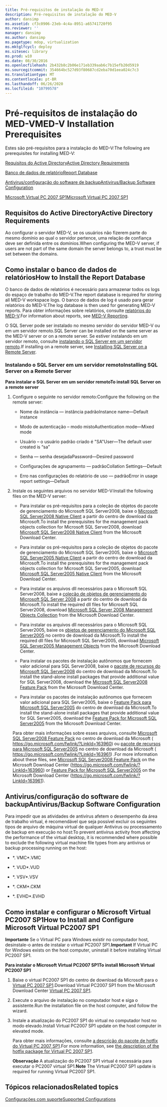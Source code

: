 ```yaml
---
title: Pré-requisitos de instalação do MED-V
description: Pré-requisitos de instalação do MED-V
author: dansimp
ms.assetid: cf3c0906-23eb-4c4a-8951-a65741720f95
ms.reviewer: ''
manager: dansimp
ms.author: dansimp
ms.pagetype: mdop, virtualization
ms.mktglfcycl: deploy
ms.sitesec: library
ms.prod: w10
ms.date: 08/30/2016
ms.openlocfilehash: 2b432b8c2b06e171eb339aab6c7b15efb20d5919
ms.sourcegitcommit: 354664bc527d93f80687cd2eba70d1eea024c7c3
ms.translationtype: MT
ms.contentlocale: pt-BR
ms.lasthandoff: 06/26/2020
ms.locfileid: "10799578"
---
```

# <span data-ttu-id="cfde1-103">Pré-requisitos de instalação do MED-V</span><span class="sxs-lookup"><span data-stu-id="cfde1-103">MED-V Installation Prerequisites</span></span>


<span data-ttu-id="cfde1-104">Estes são pré-requisitos para a instalação do MED-V:</span><span class="sxs-lookup"><span data-stu-id="cfde1-104">The following are prerequisites for installing MED-V:</span></span>

[<span data-ttu-id="cfde1-105">Requisitos do Active Directory</span><span class="sxs-lookup"><span data-stu-id="cfde1-105">Active Directory Requirements</span></span>](#bkmk-activedirectoryrequirements)

[<span data-ttu-id="cfde1-106">Banco de dados de relatório</span><span class="sxs-lookup"><span data-stu-id="cfde1-106">Report Database</span></span>](#bkmk-howtoinstallthereportdatabase)

[<span data-ttu-id="cfde1-107">Antivirus/configuração do software de backup</span><span class="sxs-lookup"><span data-stu-id="cfde1-107">Antivirus/Backup Software Configuration</span></span>](#bkmk-antivirusbackupsoftwareconfiguration)

[<span data-ttu-id="cfde1-108">Microsoft Virtual PC 2007 SP1</span><span class="sxs-lookup"><span data-stu-id="cfde1-108">Microsoft Virtual PC 2007 SP1</span></span>](#bkmk-howtoinstallandconfiguremicrosoftvirtualpc2007sp1)

## <a href="" id="bkmk-activedirectoryrequirements"></a><span data-ttu-id="cfde1-109">Requisitos do Active Directory</span><span class="sxs-lookup"><span data-stu-id="cfde1-109">Active Directory Requirements</span></span>


<span data-ttu-id="cfde1-110">Ao configurar o servidor MED-V, se os usuários não fizerem parte do mesmo domínio ao qual o servidor pertence, uma relação de confiança deve ser definida entre os domínios.</span><span class="sxs-lookup"><span data-stu-id="cfde1-110">When configuring the MED-V server, if users are not part of the same domain the server belongs to, a trust must be set between the domains.</span></span>

## <a href="" id="bkmk-howtoinstallthereportdatabase"></a><span data-ttu-id="cfde1-111">Como instalar o banco de dados de relatórios</span><span class="sxs-lookup"><span data-stu-id="cfde1-111">How to Install the Report Database</span></span>


<span data-ttu-id="cfde1-112">O banco de dados de relatórios é necessário para armazenar todos os logs do espaço de trabalho do MED-V.</span><span class="sxs-lookup"><span data-stu-id="cfde1-112">The report database is required for storing all MED-V workspace logs.</span></span> <span data-ttu-id="cfde1-113">O banco de dados de log é usado para gerar relatórios do MED-V.</span><span class="sxs-lookup"><span data-stu-id="cfde1-113">The log database is then used for generating MED-V reports.</span></span> <span data-ttu-id="cfde1-114">Para obter informações sobre relatórios, consulte [relatórios do MED-V](med-v-reporting.md).</span><span class="sxs-lookup"><span data-stu-id="cfde1-114">For information about reports, see [MED-V Reporting](med-v-reporting.md).</span></span>

<span data-ttu-id="cfde1-115">O SQL Server pode ser instalado no mesmo servidor do servidor MED-V ou em um servidor remoto.</span><span class="sxs-lookup"><span data-stu-id="cfde1-115">SQL Server can be installed on the same server as the MED-V server or on a remote server.</span></span> <span data-ttu-id="cfde1-116">Se estiver instalando em um servidor remoto, consulte [instalando o SQL Server em um servidor remoto](#bkmk-installingsqlserveronaremoteserver).</span><span class="sxs-lookup"><span data-stu-id="cfde1-116">If installing on a remote server, see [Installing SQL Server on a Remote Server](#bkmk-installingsqlserveronaremoteserver).</span></span>

### <a href="" id="bkmk-installingsqlserveronaremoteserver"></a><span data-ttu-id="cfde1-117">Instalando o SQL Server em um servidor remoto</span><span class="sxs-lookup"><span data-stu-id="cfde1-117">Installing SQL Server on a Remote Server</span></span>

**<span data-ttu-id="cfde1-118">Para instalar o SQL Server em um servidor remoto</span><span class="sxs-lookup"><span data-stu-id="cfde1-118">To install SQL Server on a remote server</span></span>**

1.  <span data-ttu-id="cfde1-119">Configure o seguinte no servidor remoto:</span><span class="sxs-lookup"><span data-stu-id="cfde1-119">Configure the following on the remote server:</span></span>

    -   <span data-ttu-id="cfde1-120">Nome da instância — instância padrão</span><span class="sxs-lookup"><span data-stu-id="cfde1-120">Instance name—Default instance</span></span>

    -   <span data-ttu-id="cfde1-121">Modo de autenticação – modo misto</span><span class="sxs-lookup"><span data-stu-id="cfde1-121">Authentication mode—Mixed mode</span></span>

    -   <span data-ttu-id="cfde1-122">Usuário – o usuário padrão criado é "SA"</span><span class="sxs-lookup"><span data-stu-id="cfde1-122">User—The default user created is “sa”</span></span>

    -   <span data-ttu-id="cfde1-123">Senha — senha desejada</span><span class="sxs-lookup"><span data-stu-id="cfde1-123">Password—Desired password</span></span>

    -   <span data-ttu-id="cfde1-124">Configurações de agrupamento — padrão</span><span class="sxs-lookup"><span data-stu-id="cfde1-124">Collation Settings—Default</span></span>

    -   <span data-ttu-id="cfde1-125">Erro nas configurações do relatório de uso — padrão</span><span class="sxs-lookup"><span data-stu-id="cfde1-125">Error in usage report settings—Default</span></span>

2.  <span data-ttu-id="cfde1-126">Instale os seguintes arquivos no servidor MED-V:</span><span class="sxs-lookup"><span data-stu-id="cfde1-126">Install the following files on the MED-V server:</span></span>

    -   <span data-ttu-id="cfde1-127">Para instalar os pré-requisitos para a coleção de objetos do pacote de gerenciamento do Microsoft SQL Server2008, baixe o [Microsoft SQL Server2008 Native Client](https://go.microsoft.com/fwlink/?LinkId=164039) a partir do centro de download da Microsoft.</span><span class="sxs-lookup"><span data-stu-id="cfde1-127">To install the prerequisites for the management pack objects collection for Microsoft SQL Server2008, download [Microsoft SQL Server2008 Native Client](https://go.microsoft.com/fwlink/?LinkId=164039) from the Microsoft Download Center.</span></span>

    -   <span data-ttu-id="cfde1-128">Para instalar os pré-requisitos para a coleção de objetos do pacote de gerenciamento do Microsoft SQL Server2005, baixe o [Microsoft SQL Server2005 Native Client](https://go.microsoft.com/fwlink/?LinkId=164038) a partir do centro de download da Microsoft.</span><span class="sxs-lookup"><span data-stu-id="cfde1-128">To install the prerequisites for the management pack objects collection for Microsoft SQL Server2005, download [Microsoft SQL Server2005 Native Client](https://go.microsoft.com/fwlink/?LinkId=164038) from the Microsoft Download Center.</span></span>

    -   <span data-ttu-id="cfde1-129">Para instalar os arquivos dll necessários para o Microsoft SQL Server2008, baixe a [coleção de objetos de gerenciamento do Microsoft SQL Server 2008](https://go.microsoft.com/fwlink/?LinkId=164041) a partir do centro de download da Microsoft.</span><span class="sxs-lookup"><span data-stu-id="cfde1-129">To install the required dll files for Microsoft SQL Server2008, download [Microsoft SQL Server 2008 Management Objects Collection](https://go.microsoft.com/fwlink/?LinkId=164041) from the Microsoft Download Center.</span></span>

    -   <span data-ttu-id="cfde1-130">Para instalar os arquivos dll necessários para o Microsoft SQL Server2005, baixe os [objetos de gerenciamento do Microsoft SQL Server2005](https://go.microsoft.com/fwlink/?LinkId=164040) no centro de download da Microsoft.</span><span class="sxs-lookup"><span data-stu-id="cfde1-130">To install the required dll files for Microsoft SQL Server2005, download [Microsoft SQL Server2005 Management Objects](https://go.microsoft.com/fwlink/?LinkId=164040) from the Microsoft Download Center.</span></span>

    -   <span data-ttu-id="cfde1-131">Para instalar os pacotes de instalação autônomos que fornecem valor adicional para SQL Server2008, baixe o [pacote de recursos do Microsoft SQL Server2008](https://go.microsoft.com/fwlink/?LinkId=163960) do centro de download da Microsoft.</span><span class="sxs-lookup"><span data-stu-id="cfde1-131">To install the stand-alone install packages that provide additional value for SQL Server2008, download the [Microsoft SQL Server2008 Feature Pack](https://go.microsoft.com/fwlink/?LinkId=163960) from the Microsoft Download Center.</span></span>

    -   <span data-ttu-id="cfde1-132">Para instalar os pacotes de instalação autônomos que fornecem valor adicional para SQL Server2005, baixe o [Feature Pack para Microsoft SQL Server2005]( https://go.microsoft.com/fwlink/?LinkId=163961) do centro de download da Microsoft.</span><span class="sxs-lookup"><span data-stu-id="cfde1-132">To install the stand-alone install packages that provide additional value for SQL Server2005, download the [Feature Pack for Microsoft SQL Server2005]( https://go.microsoft.com/fwlink/?LinkId=163961) from the Microsoft Download Center.</span></span>

    <span data-ttu-id="cfde1-133">Para obter mais informações sobre esses arquivos, consulte [Microsoft SQL Server2008 Feature Pack](https://go.microsoft.com/fwlink/?LinkId=163960) no centro de download da Microsoft ( https://go.microsoft.com/fwlink/?LinkId=163960) ou [pacote de recursos para Microsoft SQL Server2005](https://go.microsoft.com/fwlink/?LinkId=163961) no centro de download da Microsoft ( https://go.microsoft.com/fwlink/?LinkId=163961) .</span><span class="sxs-lookup"><span data-stu-id="cfde1-133">For more information about these files, see [Microsoft SQL Server2008 Feature Pack](https://go.microsoft.com/fwlink/?LinkId=163960) on the Microsoft Download Center (https://go.microsoft.com/fwlink/?LinkId=163960) or [Feature Pack for Microsoft SQL Server2005](https://go.microsoft.com/fwlink/?LinkId=163961) on the Microsoft Download Center (https://go.microsoft.com/fwlink/?LinkId=163961).</span></span>

## <a href="" id="bkmk-antivirusbackupsoftwareconfiguration"></a><span data-ttu-id="cfde1-134">Antivirus/configuração do software de backup</span><span class="sxs-lookup"><span data-stu-id="cfde1-134">Antivirus/Backup Software Configuration</span></span>


<span data-ttu-id="cfde1-135">Para impedir que as atividades de antivírus afetem o desempenho da área de trabalho virtual, é recomendável que seja possível excluir os seguintes tipos de arquivo de máquina virtual de qualquer Antivirus ou processamento de backup em execução no host:</span><span class="sxs-lookup"><span data-stu-id="cfde1-135">To prevent antivirus activity from affecting the performance of the virtual desktop, it is recommended where possible to exclude the following virtual machine file types from any antivirus or backup processing running on the host:</span></span>

-   <span data-ttu-id="cfde1-136">\*. VMC</span><span class="sxs-lookup"><span data-stu-id="cfde1-136">\*.VMC</span></span>

-   <span data-ttu-id="cfde1-137">\*. VUD</span><span class="sxs-lookup"><span data-stu-id="cfde1-137">\*.VUD</span></span>

-   <span data-ttu-id="cfde1-138">\*. VSV</span><span class="sxs-lookup"><span data-stu-id="cfde1-138">\*.VSV</span></span>

-   <span data-ttu-id="cfde1-139">\*. CKM</span><span class="sxs-lookup"><span data-stu-id="cfde1-139">\*.CKM</span></span>

-   <span data-ttu-id="cfde1-140">\*. EVHD</span><span class="sxs-lookup"><span data-stu-id="cfde1-140">\*.EVHD</span></span>

## <a href="" id="bkmk-howtoinstallandconfiguremicrosoftvirtualpc2007sp1"></a><span data-ttu-id="cfde1-141">Como instalar e configurar o Microsoft Virtual PC2007 SP1</span><span class="sxs-lookup"><span data-stu-id="cfde1-141">How to Install and Configure Microsoft Virtual PC2007 SP1</span></span>


<span data-ttu-id="cfde1-142">**Importante**  Se o Virtual PC para Windows existir no computador host, desinstale-o antes de instalar o virtual PC2007 SP1.</span><span class="sxs-lookup"><span data-stu-id="cfde1-142">**Important** If Virtual PC for Windows exists on the host computer, uninstall it before installing Virtual PC2007 SP1.</span></span>

 

**<span data-ttu-id="cfde1-143">Para instalar o Microsoft Virtual PC2007 SP1</span><span class="sxs-lookup"><span data-stu-id="cfde1-143">To install Microsoft Virtual PC2007 SP1</span></span>**

1.  <span data-ttu-id="cfde1-144">Baixe o virtual PC2007 SP1 do centro de download da Microsoft para o [Virtual PC 2007 SP1](https://go.microsoft.com/fwlink/?LinkId=142994).</span><span class="sxs-lookup"><span data-stu-id="cfde1-144">Download Virtual PC2007 SP1 from the Microsoft Download Center [Virtual PC 2007 SP1](https://go.microsoft.com/fwlink/?LinkId=142994).</span></span>

2.  <span data-ttu-id="cfde1-145">Execute o arquivo de instalação no computador host e siga o assistente.</span><span class="sxs-lookup"><span data-stu-id="cfde1-145">Run the installation file on the host computer, and follow the wizard.</span></span>

3.  <span data-ttu-id="cfde1-146">Instale a atualização do PC2007 SP1 do virtual no computador host no modo elevado.</span><span class="sxs-lookup"><span data-stu-id="cfde1-146">Install Virtual PC2007 SP1 update on the host computer in elevated mode.</span></span>

    <span data-ttu-id="cfde1-147">Para obter mais informações, consulte [a descrição do pacote de hotfix do Virtual PC 2007 SP1](https://go.microsoft.com/fwlink/?LinkId=150575).</span><span class="sxs-lookup"><span data-stu-id="cfde1-147">For more information, see [the description of the hotfix package for Virtual PC 2007 SP1](https://go.microsoft.com/fwlink/?LinkId=150575).</span></span>

    <span data-ttu-id="cfde1-148">**Observação**  A atualização do PC2007 SP1 virtual é necessária para executar o PC2007 virtual SP1.</span><span class="sxs-lookup"><span data-stu-id="cfde1-148">**Note** The Virtual PC2007 SP1 update is required for running Virtual PC2007 SP1.</span></span>

     

## <span data-ttu-id="cfde1-149">Tópicos relacionados</span><span class="sxs-lookup"><span data-stu-id="cfde1-149">Related topics</span></span>


[<span data-ttu-id="cfde1-150">Configurações com suporte</span><span class="sxs-lookup"><span data-stu-id="cfde1-150">Supported Configurations</span></span>](supported-configurationsmedv-orientation.md)

 

 






